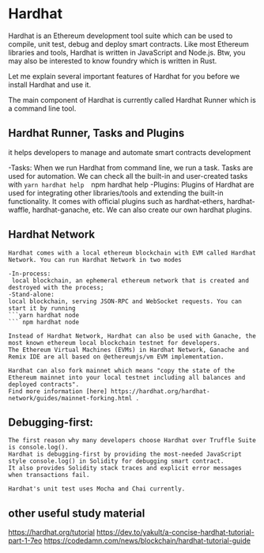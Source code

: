 # Hardhat

Hardhat is an Ethereum development tool suite which can be used to compile, 
unit test, debug and deploy smart contracts. Like most Ethereum libraries and tools, 
Hardhat is written in JavaScript and Node.js. Btw, you may also be interested to know foundry 
which is written in Rust.
	
Let me explain several important features of Hardhat for you before we install Hardhat and use it.

The main component of Hardhat is currently called Hardhat Runner which is a command line tool.


## Hardhat Runner, Tasks and Plugins

it helps developers to manage and automate smart contracts development

 -Tasks:
     When we run Hardhat from command line, we run a task. Tasks are used for automation. 
	 We can check all the built-in and user-created tasks with 
	 ```yarn hardhat help 
	 ```npm hardhat help
 -Plugins:
	 Plugins of Hardhat are used for integrating other libraries/tools and extending the built-in functionality. 
	 It comes with official plugins such as hardhat-ethers, hardhat-waffle, hardhat-ganache, etc.
	 We can also create our own hardhat plugins.
	 

	 
## Hardhat Network
	Hardhat comes with a local ethereum blockchain with EVM called Hardhat Network. You can run Hardhat Network in two modes
	
	-In-process:
	 local blockchain, an ephemeral ethereum network that is created and destroyed with the process;
	-Stand-alone:
	local blockchain, serving JSON-RPC and WebSocket requests. You can start it by running
	```yarn hardhat node
	``` npm hardhat node
	
	Instead of Hardhat Network, Hardhat can also be used with Ganache, the most known ethereum local blockchain testnet for developers. 
	The Ethereum Virtual Machines (EVMs) in Hardhat Network, Ganache and Remix IDE are all based on @ethereumjs/vm EVM implementation.

	Hardhat can also fork mainnet which means "copy the state of the Ethereum mainnet into your local testnet including all balances and deployed contracts".
	Find more information [here] https://hardhat.org/hardhat-network/guides/mainnet-forking.html .

## Debugging-first:
	The first reason why many developers choose Hardhat over Truffle Suite is console.log(). 
	Hardhat is debugging-first by providing the most-needed JavaScript style console.log() in Solidity for debugging smart contract. 
	It also provides Solidity stack traces and explicit error messages when transactions fail.
	
	Hardhat's unit test uses Mocha and Chai currently.
	
## other useful study material
https://hardhat.org/tutorial
https://dev.to/yakult/a-concise-hardhat-tutorial-part-1-7eo
https://codedamn.com/news/blockchain/hardhat-tutorial-guide
	
	